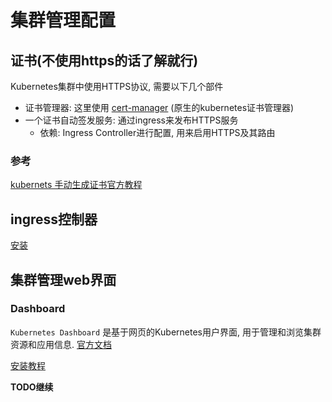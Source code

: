 # 集群管理配置

## 证书(不使用https的话了解就行)

Kubernetes集群中使用HTTPS协议, 需要以下几个部件
- 证书管理器: 这里使用 [cert-manager](cert-manager/README.md) (原生的kubernetes证书管理器)
- 一个证书自动签发服务: 通过ingress来发布HTTPS服务
    - 依赖: Ingress Controller进行配置, 用来启用HTTPS及其路由


### 参考
[kubernets 手动生成证书官方教程](https://kubernetes.io/zh/docs/tasks/administer-cluster/certificates/#openssl)


## ingress控制器
[安装](ingress/README.md)

## 集群管理web界面

### Dashboard
`Kubernetes Dashboard` 是基于网页的Kubernetes用户界面, 用于管理和浏览集群资源和应用信息.
[官方文档](https://kubernetes.io/zh/docs/tasks/access-application-cluster/web-ui-dashboard/)

[安装教程](dashboard/README.md)

**TODO继续**